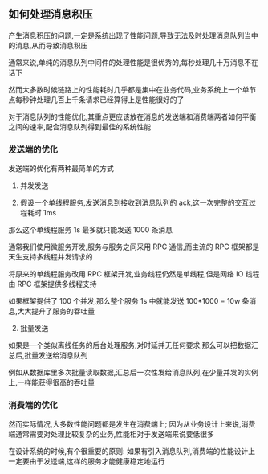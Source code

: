## 如何处理消息积压

产生消息积压的问题,一定是系统出现了性能问题,导致无法及时处理消息队列当中的消息,从而导致消息积压

通常来说,单纯的消息队列中间件的处理性能是很优秀的,每秒处理几十万消息不在话下

然而大多数时候链路上的性能耗时几乎都是集中在业务代码,业务系统上一个单节点每秒钟处理几百上千条请求已经算得上是性能很好的了

对于消息队列的性能优化,其重点更应该放在消息的发送端和消费端两者如何平衡之间的速率,配合消息队列得到最佳的系统性能

### 发送端的优化

发送端的优化有两种最简单的方式

1. 并发发送 

2. 假设一个单线程服务,发送消息到接收到消息队列的 ack,这一次完整的交互过程耗时 1ms

那么这个单线程服务 1s 最多就只能发送 1000 条消息

通常我们使用微服务开发,服务与服务之间采用 RPC 通信,而主流的 RPC 框架都是天生支持多线程并发请求的

将原来的单线程服务改用 RPC 框架开发,业务线程仍然是单线程,但是网络 IO 线程由 RPC 框架提供多线程支持

如果框架提供了 100 个并发,那么整个服务 1s 中就能发送 100*1000 = 10w 条消息,大大提升了服务的吞吐量

2. 批量发送

如果是一个类似离线任务的后台处理服务,对时延并无任何要求,那么可以把数据汇总后,批量发送给消息队列

例如从数据库里多次批量读取数据,汇总后一次性发给消息队列,在少量并发的实例上,一样能获得很高的吞吐量

### 消费端的优化

然而实际情况,大多数性能问题都是发生在消费端上; 因为从业务设计上来说,消费端通常需要对处理比较复杂的业务,性能相对于发送端来说要低很多

在设计系统的时候,有个很重要的原则: 如果有引入消息队列,消费端的性能设计上一定要由于发送端,这样的服务才能健康稳定地运行



